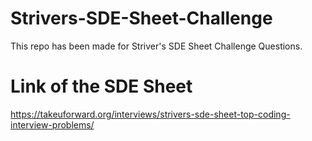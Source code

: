# Strivers-SDE-Sheet-Challenge
This repo has been made for Striver's SDE Sheet Challenge Questions.

# Link of the SDE Sheet 
https://takeuforward.org/interviews/strivers-sde-sheet-top-coding-interview-problems/
